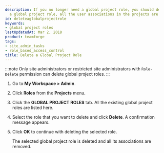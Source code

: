 ```yaml
---
description: If you no longer need a global project role, you should delete it. On deleting
  a global project role, all the user associations in the projects are removed.
id: deleteaglobalprojectrole
keywords:
- global project roles
lastUpdatedAt: Mar 2, 2018
product: teamforge
tags:
- site_admin_tasks
- role_based_access_control
title: Delete a Global Project Role
---
```


:::note
Only site administrators or restricted site administrators with `Role-Delete` permission can delete global project roles.
:::

1. Go to **My Workspace > Admin**.
2. Click **Roles** from the **Projects** menu.
3. Click the **GLOBAL PROJECT ROLES** tab. All the existing global project roles are listed here.
4. Select the role that you want to delete and click **Delete**. A confirmation message appears.
5. Click **OK** to continue with deleting the selected role.
   
   The selected global project role is deleted and all its associations are removed.
